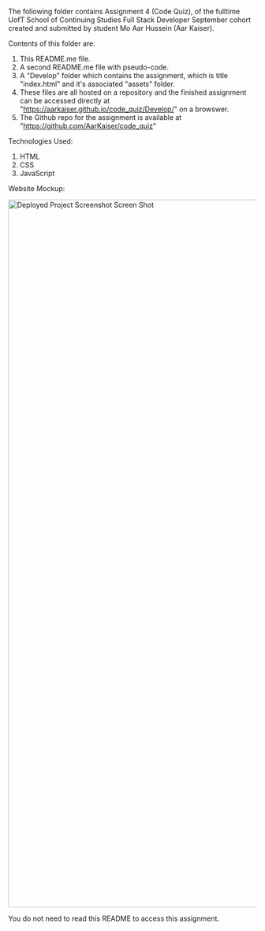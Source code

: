 The following folder contains Assignment 4 (Code Quiz), of the fulltime UofT School of Continuing Studies Full Stack Developer September cohort created and submitted by student Mo Aar Hussein (Aar Kaiser).

Contents of this folder are:

1) This README.me file.
2) A second README.me file with pseudo-code.
3) A "Develop" folder which contains the assignment, which is title "index.html" and it's associated "assets" folder.
4) These files are all hosted on a repository and the finished assignment can be accessed directly at "https://aarkaiser.github.io/code_quiz/Develop/" on  a browswer.
5) The Github repo for the assignment is available at "https://github.com/AarKaiser/code_quiz"

Technologies Used:

1. HTML
2. CSS
3. JavaScript

Website Mockup:

<img width="1434" alt="Deployed Project Screenshot Screen Shot" src="https://user-images.githubusercontent.com/87316518/134448673-f6ed1526-4e46-4799-a123-d0cf89596cfa.png">

You do not need to read this README to access this assignment.
